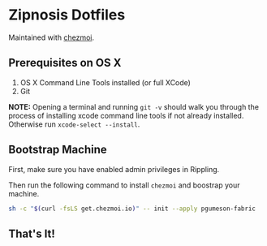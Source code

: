 # Zipnosis Dotfiles

Maintained with [chezmoi](https://www.chezmoi.io/).

## Prerequisites on OS X

1. OS X Command Line Tools installed (or full XCode)
2. Git

**NOTE:** Opening a terminal and running `git -v` should walk
you through the process of installing xcode command line tools
if not already installed. Otherwise run `xcode-select --install`.

## Bootstrap Machine

First, make sure you have enabled admin privileges in Rippling.

Then run the following command to install `chezmoi` and boostrap your machine.

```sh
sh -c "$(curl -fsLS get.chezmoi.io)" -- init --apply pgumeson-fabric
```

## That's It!
